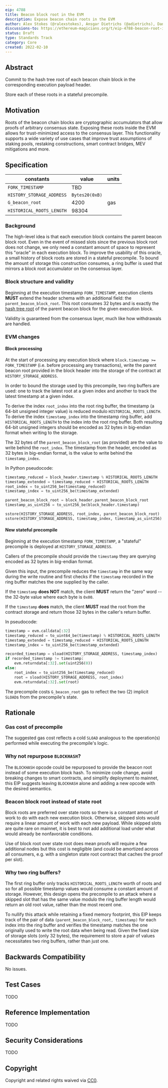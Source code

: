 ```yaml
---
eip: 4788
title: Beacon block root in the EVM
description: Expose beacon chain roots in the EVM
author: Alex Stokes (@ralexstokes), Ansgar Dietrichs (@adietrichs), Danny Ryan (@djrtwo)
discussions-to: https://ethereum-magicians.org/t/eip-4788-beacon-root-in-evm/8281
status: Draft
type: Standards Track
category: Core
created: 2022-02-10
---
```


## Abstract

Commit to the hash tree root of each beacon chain block in the corresponding execution payload header.

Store each of these roots in a stateful precompile.

## Motivation

Roots of the beacon chain blocks are cryptographic accumulators that allow proofs of arbitrary consensus state.
Exposing these roots inside the EVM allows for trust-minimized access to the consensus layer.
This functionality supports a wide variety of use cases that improve trust assumptions of staking pools,
restaking constructions, smart contract bridges, MEV mitigations and more.

## Specification

| constants                    | value                                        | units
|---                           |---                                           |---
| `FORK_TIMESTAMP`             | TBD                                          |
| `HISTORY_STORAGE_ADDRESS`    | `Bytes20(0xB)`                               |
| `G_beacon_root`              | 4200                                         | gas
| `HISTORICAL_ROOTS_LENGTH`    | 98304                                        |

### Background

The high-level idea is that each execution block contains the parent beacon block root. Even in the event of missed slots since the previous block root does not change,
we only need a constant amount of space to represent this "oracle" in each execution block. To improve the usability of this oracle, a small history of block roots
are stored in a stateful precompile.
To bound the amount of storage this construction consumes, a ring buffer is used that mirrors a block root accumulator on the consensus layer.

### Block structure and validity

Beginning at the execution timestamp `FORK_TIMESTAMP`, execution clients **MUST** extend the header schema with an additional field: the `parent_beacon_block_root`.
This root consumes 32 bytes and is exactly the [hash tree root](https://github.com/ethereum/consensus-specs/blob/fa09d896484bbe240334fa21ffaa454bafe5842e/ssz/simple-serialize.md#merkleization) of the parent beacon block for the given execution block.

Validity is guaranteed from the consensus layer, much like how withdrawals are handled.

### EVM changes

#### Block processing

At the start of processing any execution block where `block.timestamp >= FORK_TIMESTAMP` (i.e. before processing any transactions),
write the parent beacon root provided in the block header into the storage of the contract at `HISTORY_STORAGE_ADDRESS`.

In order to bound the storage used by this precompile, two ring buffers are used: one to track the latest root at a given index and another to track
the latest timestamp at a given index.

To derive the index `root_index` into the root ring buffer, the timestamp (a 64-bit unsigned integer value) is reduced modulo `HISTORICAL_ROOTS_LENGTH`.
To derive the index `timestamp_index` into the timestamp ring buffer, add `HISTORICAL_ROOTS_LENGTH` to the index into the root ring buffer.
Both resulting 64-bit unsigned integers should be encoded as 32 bytes in big-endian format when writing to the storage.

The 32 bytes of the `parent_beacon_block_root` (as provided) are the value to write behind the `root_index`.
The timestamp from the header, encoded as 32 bytes in big-endian format, is the value to write behind the `timestamp_index`.

In Python pseudocode:

```python
timestamp_reduced = block_header.timestamp % HISTORICAL_ROOTS_LENGTH
timestamp_extended = timestamp_reduced + HISTORICAL_ROOTS_LENGTH
root_index = to_uint256_be(timestamp_reduced)
timestamp_index = to_uint256_be(timestamp_extended)

parent_beacon_block_root = block_header.parent_beacon_block_root
timestamp_as_uint256 = to_uint256_be(block_header.timestamp)

sstore(HISTORY_STORAGE_ADDRESS, root_index, parent_beacon_block_root)
sstore(HISTORY_STORAGE_ADDRESS, timestamp_index, timestamp_as_uint256)
```

#### New stateful precompile

Beginning at the execution timestamp `FORK_TIMESTAMP`, a "stateful" precompile is deployed at `HISTORY_STORAGE_ADDRESS`.

Callers of the precompile should provide the `timestamp` they are querying encoded as 32 bytes in big-endian format.

Given this input, the precompile reduces the `timestamp` in the same way during the write routine and first checks if
the `timestamp` recorded in the ring buffer matches the one supplied by the caller.

If the `timestamp` **does NOT** match, the client **MUST** return the "zero" word -- the 32-byte value where each byte is `0x00`.

If the `timestamp` **does** match, the client **MUST** read the root from the contract storage and return those 32 bytes in the caller's return buffer.

In pseudocode:

```python
timestamp = evm.calldata[:32]
timestamp_reduced = to_uint64_be(timestamp) % HISTORICAL_ROOTS_LENGTH
timestamp_extended = timestamp_reduced + HISTORICAL_ROOTS_LENGTH
timestamp_index = to_uint256_be(timestamp_extended)

recorded_timestamp = sload(HISTORY_STORAGE_ADDRESS, timestamp_index)
if recorded_timestamp != timestamp:
    evm.returndata[:32].set(uint256(0))
else:
    root_index = to_uint256_be(timestamp_reduced)
    root = sload(HISTORY_STORAGE_ADDRESS, root_index)
    evm.returndata[:32].set(root)
```

The precompile costs `G_beacon_root` gas to reflect the two (2) implicit `SLOAD`s from the precompile's state.

## Rationale

### Gas cost of precompile

The suggested gas cost reflects a cold `SLOAD` analogous to the operation(s) performed while executing the precompile's logic.

### Why not repurpose `BLOCKHASH`?

The `BLOCKHASH` opcode could be repurposed to provide the beacon root instead of some execution block hash.
To minimize code change, avoid breaking changes to smart contracts, and simplify deployment to mainnet, this EIP suggests leaving `BLOCKHASH` alone and adding a new opcode with the desired semantics.

### Beacon block root instead of state root

Block roots are preferred over state roots so there is a constant amount of work to do with each new execution block. Otherwise, skipped slots would require
a linear amount of work with each new payload. While skipped slots are quite rare on mainnet, it is best to not add additional load under what would already
be nonfavorable conditions.

Use of block root over state root does mean proofs will require a few additional nodes but this cost is negligible (and could be amortized across all consumers,
e.g. with a singleton state root contract that caches the proof per slot).

### Why two ring buffers?

The first ring buffer only tracks `HISTORICAL_ROOTS_LENGTH` worth of roots and so for all possible timestamp values would consume a constant amount of storage.
However, this design opens the precompile to an attack where a skipped slot that has the same value modulo the ring buffer length would return an old root value,
rather than the most recent one.

To nullify this attack while retaining a fixed memory footprint, this EIP keeps track of the pair of data `(parent_beacon_block_root, timestamp)` for each index into the
ring buffer and verifies the timestamp matches the one originally used to write the root data when being read. Given the fixed size of storage slots (only 32 bytes), the requirement
to store a pair of values necessitates two ring buffers, rather than just one.

## Backwards Compatibility

No issues.

## Test Cases

TODO

## Reference Implementation

TODO

## Security Considerations

TODO

## Copyright

Copyright and related rights waived via [CC0](../LICENSE.md).
